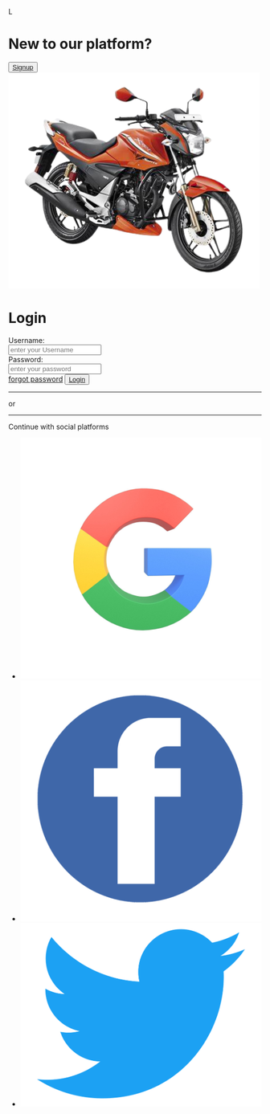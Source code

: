 L
<html lang="en">
<head>
    <meta charset="UTF-8">
    <meta http-equiv="X-UA-Compatible" content="IE=edge">
    <meta name="viewport" content="width=device-width, initial-scale=1.0">
    <title>olala</title>
    <link rel="stylesheet" href="signup.css">
    <link rel="shortcut icon" href="IMG-20230312-WA0000-removebg-preview1.png" type="image/x-icon">
</head>
<body>
    <div class="container">
        <h1 class="h2">New to our platform?</h1>
        <button class="signup"><a href="#">Signup</a></button>
        <img src="olala2-removebg-preview.png" alt=" a-man" srcset=""  class="img2" width="500" height="430">
    </div>
    <div class="panel">
        <h1>Login</h1>
        <form action="">
            <div class="name">Username:</div>
            <input type="text" name="Username" id="" placeholder="enter your Username">
            <div class="name">Password:</div>
            <input type="password" name="Username" id="" placeholder="enter your password">
        </form>
        <a href="#" class="fpwd">forgot password</a>
        <button class="login"> <a href="#">Login</a></button>
        <hr class="demo">
        <div class="hr_text">or</div>
        <hr class="demo2">
        <p>Continue with social platforms</p>
        <ul>
            <li><a href="#"><img src="googlelogo.jpg" alt="" srcset=""></a></li>
            <li><a href="#"><img src="facebook-png-icon-follow-us-facebook-1.png" alt="" srcset=""></a></li>
            <li><a href="#"><img src="Twitter-logo.png" alt="" srcset=""></a></li>
        </ul>
    </div>
</body>
</html>
